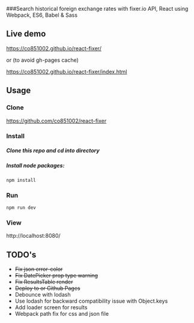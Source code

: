 
###Search historical foreign exchange rates with fixer.io API, React using Webpack, ES6, Babel & Sass

## Live demo

https://co851002.github.io/react-fixer/

or (to avoid gh-pages cache)

https://co851002.github.io/react-fixer/index.html

## Usage

### Clone

https://github.com/co851002/react-fixer

### Install

##### Clone this repo and cd into directory

##### Install node packages:

```
npm install
```

### Run

```
npm run dev
```

### View

http://localhost:8080/

## TODO's

* ~~Fix json error-color~~
* ~~Fix DatePicker prop type warning~~
* ~~Fix ResultsTable render~~
* ~~Deploy to or Github Pages~~
* Debounce with lodash
* Use lodash for backward compatibility issue with Object.keys  
* Add loader screen for results
* Webpack path fix for css and json file
